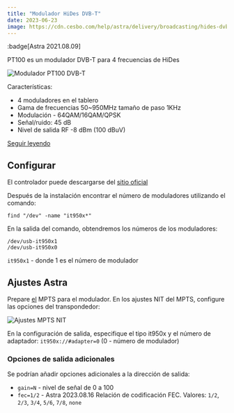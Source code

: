 ```yaml
---
title: "Modulador HiDes DVB-T"
date: 2023-06-23
image: https://cdn.cesbo.com/help/astra/delivery/broadcasting/hides-dvb-t-modulator/pt100.jpeg
---
```


:badge[Astra 2021.08.09]

PT100 es un modulador DVB-T para 4 frecuencias de HiDes

![Modulador PT100 DVB-T](https://cdn.cesbo.com/help/astra/delivery/broadcasting/hides-dvb-t-modulator/pt100.jpeg)

Características:

- 4 moduladores en el tablero
- Gama de frecuencias 50~950MHz tamaño de paso 1KHz
- Modulación - 64QAM/16QAM/QPSK
- Señal/ruido: 45 dB
- Nivel de salida RF -8 dBm (100 dBuV)

[Seguir leyendo](http://www.hides.com.tw/product_pt100_eng.html)

## Configurar[](https://help.cesbo.com/astra/delivery/hardware/hides-dvb-t-modulator#setup)

El controlador puede descargarse del [sitio oficial](http://www.hides.com.tw/downloads_eng.html)

Después de la instalación encontrar el número de moduladores utilizando el comando:

```
find "/dev" -name "it950x*"
```

En la salida del comando, obtendremos los números de los moduladores:

```
/dev/usb-it950x1
/dev/usb-it950x0
```

`it950x1` - donde 1 es el número de modulador

## Ajustes Astra[](https://help.cesbo.com/astra/delivery/hardware/hides-dvb-t-modulator#astra-settings)

Prepare [el](https://help.cesbo.com/astra/delivery/broadcasting/mpts-settings) MPTS para el modulador. En los ajustes NIT del MPTS, configure las opciones del transpondedor:

![Ajustes MPTS NIT](https://cdn.cesbo.com/help/astra/delivery/broadcasting/hides-dvb-t-modulator/mpts-nit.png)

En la configuración de salida, especifique el tipo it950x y el número de adaptador: `it950x://#adapter=0` (0 - número de modulador)

### Opciones de salida adicionales

Se podrían añadir opciones adicionales a la dirección de salida:

- `gain=N` - nivel de señal de 0 a 100
- `fec=1/2` - Astra 2023.08.16 Relación de codificación FEC. Valores: `1/2`, `2/3`, `3/4`, `5/6`, `7/8`, `none`
